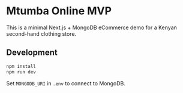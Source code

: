 # Mtumba Online MVP

This is a minimal Next.js + MongoDB eCommerce demo for a Kenyan second-hand clothing store.

## Development

```bash
npm install
npm run dev
```

Set `MONGODB_URI` in `.env` to connect to MongoDB.
